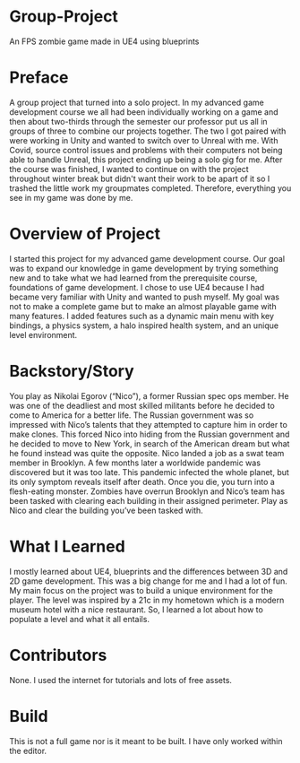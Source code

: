 # Group-Project
An FPS zombie game made in UE4 using blueprints

# Preface
A group project that turned into a solo project. In my advanced game development course we all had been individually working on a game and then about two-thirds through the semester our professor put us all in groups of three to combine our projects together. The two I got paired with were working in Unity and wanted to switch over to Unreal with me. With Covid, source control issues and problems with their computers not being able to handle Unreal, this project ending up being a solo gig for me. After the course was finished, I wanted to continue on with the project throughout winter break but didn't want their work to be apart of it so I trashed the little work my groupmates completed. Therefore, everything you see in my game was done by me.

# Overview of Project
I started this project for my advanced game development course. Our goal was to expand our knowledge in game development by trying something new and to take what we had learned from the prerequisite course, foundations of game development. I chose to use UE4 because I had became very familiar with Unity and wanted to push myself. My goal was not to make a complete game but to make an almost playable game with many features. I added features such as a dynamic main menu with key bindings, a physics system, a halo inspired health system, and an unique level environment.

# Backstory/Story
You play as Nikolai Egorov (“Nico”), a former Russian spec ops member. He was one of the deadliest and most skilled militants before he decided to come to America for a better life. The Russian government was so impressed with Nico’s talents that they attempted to capture him in order to make clones. This forced Nico into hiding from the Russian government and he decided to move to New York, in search of the American dream but what he found instead was quite the opposite. Nico landed a job as a swat team member in Brooklyn. A few months later a worldwide pandemic was discovered but it was too late. This pandemic infected the whole planet, but its only symptom reveals itself after death. Once you die, you turn into a flesh-eating monster. Zombies have overrun Brooklyn and Nico’s team has been tasked with clearing each building in their assigned perimeter. Play as Nico and clear the building you’ve been tasked with.

# What I Learned
I mostly learned about UE4, blueprints and the differences between 3D and 2D game development. This was a big change for me and I had a lot of fun. My main focus on the project was to build a unique environment for the player. The level was inspired by a 21c in my hometown which is a modern museum hotel with a nice restaurant. So, I learned a lot about how to populate a level and what it all entails.

# Contributors
None. I used the internet for tutorials and lots of free assets.

# Build
This is not a full game nor is it meant to be built. I have only worked within the editor.
